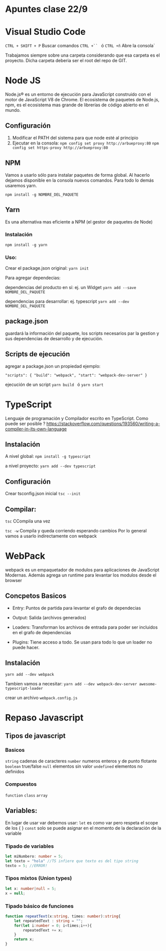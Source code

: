 # Apuntes clase 22/9

# Visual Studio Code
`CTRL + SHIFT + P` Buscar comandos
`CTRL +`` `  ó `CTRL +ñ` Abre la consola`

Trabajamos siempre sobre una carpeta considerando que esa carpeta es el proyecto. Dicha carpeta deberia ser el root del repo de GIT.

# Node JS 
Node.js® es un entorno de ejecución para JavaScript construido con el motor de JavaScript V8 de Chrome. El ecosistema de paquetes de Node.js, npm, es el ecosistema mas grande de librerías de código abierto en el mundo.

## Configuración

1. Modificar el PATH del sistema para que node esté al principio
1. Ejecutar en la consola:
`npm config set proxy http://arbueproxy:80`
`npm config set https-proxy http://arbueproxy:80`

## NPM
Vamos a usarlo sólo para instalar paquetes de forma global. Al hacerlo dejamos disponible en la consola nuevos comandos. Para todo lo demás usaremos yarn.

`npm install -g NOMBRE_DEL_PAQUETE`

## Yarn
Es una alternativa mas eficiente a NPM (el gestor de paquetes de Node)

### Instalación
`npm install -g yarn`

### Uso:
Crear el package.json original:
`yarn init`

Para agregar dependecias:

dependencias del producto en sí: ej. un Widget
`yarn add --save NOMBRE_DEL_PAQUETE` 

dependencias para desarrollar: ej. typescript
`yarn add --dev NOMBRE_DEL_PAQUETE`


## package.json 
guardará la información del paquete, los scripts necesarios par la gestion y sus dependencias de desarrollo y de ejecución.

## Scripts de ejecución
agregar a package.json un propiedad ejemplo:

`"scripts": {
    "build": "webpack",
    "start": "webpack-dev-server"
}`

ejecución de un script
`yarn build ` ó `yarn start`

# TypeScript
Lenguaje de programación y Compilador escrito en TypeScript.
Como puede ser posible ? https://stackoverflow.com/questions/193560/writing-a-compiler-in-its-own-language


## Instalación

A nivel global:
`npm install -g typescript`

a nivel proyecto:
`yarn add --dev typescript`

## Configuración
Crear tsconfig.json inicial
`tsc --init`


## Compilar:
`tsc`
CCompila una vez

`tsc -w`
Compila y queda corriendo esperando cambios
Por lo general vamos a usarlo indirectamente con webpack

# WebPack
webpack es un empaquetador de modulos para aplicaciones de JavaScript Modernas. Además agrega un runtime para levantar los modulos desde el browser

## Concpetos Basicos
* Entry:
Puntos de partida para levantar el grafo de dependecias

* Output: 
Salida (archivos generados)

* Loaders:
Transforman los archivos de entrada para poder ser incluidos en el grafo de dependencias

* Plugins:
Tiene acceso a todo. Se usan para todo lo que un loader no puede hacer.

## Instalación
`yarn add --dev webpack`

Tambien vamos a necesitar:
`yarn add --dev webpack-dev-server awesome-typescript-loader`

crear un archivo
`webpack.config.js`


# Repaso Javascript

## Tipos de javascript
### Basicos
`string` cadenas de caracteres
`number` numeros enteros y de punto flotante
`boolean` true/false
`null` elementos sin valor
`undefined` elementos no definidos

### Compuestos
`function`
`class`
`array`

## Variables:
En lugar de usar var debemos usar:
`let` es como var pero respeta el scope de los { }
`const` solo se puede asignar en el momento de la declaración de la variable

### Tipado de variables
```typescript
let miNumbero: number = 5;
let texto = "hola" //TS infiere que texto es del tipo string
texto = 5; //ERROR!
```

### Tipos mixtos (Union types)
```typescript
let x: number|null = 5;
x = null;
```

### Tipado básico de funciones
```typescript
function repeatText(x:string, times: number):string{
    let repeatedText : string = "";
    for(let i:number = 0; i<times;i++){
        repeatedText += x;
    }
    return x;
}
```